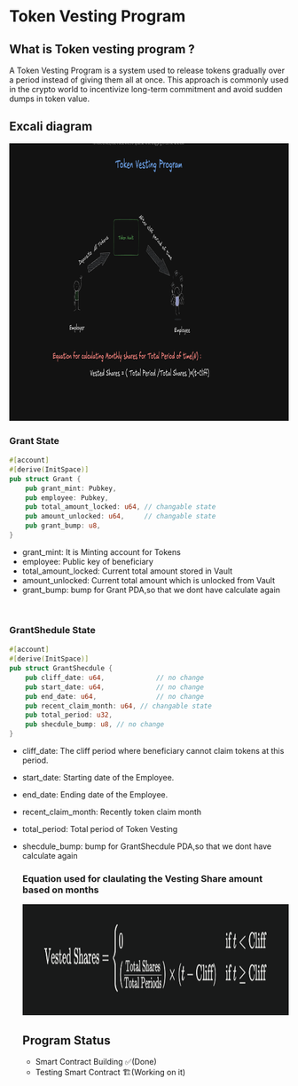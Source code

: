 # Token Vesting Program

## What is Token vesting program ?
A Token Vesting Program is a system used to release tokens gradually over a period instead of giving them all at once. This approach is commonly used in the crypto world to incentivize long-term commitment and avoid sudden dumps in token value.

## Excali diagram
<img src="tokenvestingdaigram.png" alt="Project Structure" width="900" height="500"/>
<br/>


### Grant State

```rust
#[account]
#[derive(InitSpace)]
pub struct Grant {
    pub grant_mint: Pubkey,
    pub employee: Pubkey,
    pub total_amount_locked: u64, // changable state
    pub amount_unlocked: u64,     // changable state
    pub grant_bump: u8,
}
```

- grant_mint: It is Minting account for Tokens
- employee: Public key of beneficiary
- total_amount_locked: Current total amount stored in Vault
- amount_unlocked: Current total amount which is unlocked from Vault
- grant_bump: bump for Grant PDA,so that we dont have calculate again

<br/>

### GrantShedule State
```rust
#[account]
#[derive(InitSpace)]
pub struct GrantShecdule {
    pub cliff_date: u64,             // no change
    pub start_date: u64,             // no change
    pub end_date: u64,               // no change
    pub recent_claim_month: u64, // changable state
    pub total_period: u32,
    pub shecdule_bump: u8, // no change
}
```
- cliff_date: The cliff period where beneficiary cannot claim tokens at this period.
- start_date: Starting date of the Employee.
- end_date: Ending date of the Employee.
- recent_claim_month: Recently token claim month
- total_period: Total period of Token Vesting
- shecdule_bump: bump for GrantShecdule PDA,so that we dont have calculate again

  ### Equation used for claulating the Vesting Share amount based on months
  <img src="vestingeq.png" alt="Project Structure" width="900" height="200"/>

  ## Program Status
   - Smart Contract Building ✅(Done)
   - Testing Smart Contract 🏗️(Working on it)
